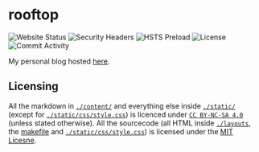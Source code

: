 # rooftop
![Website Status](https://img.shields.io/website?url=https%3A%2F%2Fkittenlover.dev)
![Security Headers](https://img.shields.io/security-headers?url=https%3A%2F%2Fkittenlover.dev)
![HSTS Preload](https://img.shields.io/hsts/preload/kittenlover.dev)
![License](https://img.shields.io/github/license/Kittenlover229/rooftop)
![Commit Activity](https://img.shields.io/github/commit-activity/m/Kittenlover229/rooftop)

My personal blog hosted [here](https://kittenlover.dev).

## Licensing
All the markdown in [`./content/`](./content/) and everything else inside [`./static/`](./static/) (except for [`./static/css/style.css`](./static/css/style.css)) is licenced under [`CC BY-NC-SA 4.0`](https://creativecommons.org/licenses/by-nc-sa/4.0/) (unless stated otherwise). All the sourcecode (all HTML inside [`./layouts`](./layouts/), the [makefile](./makefile) and [`./static/css/style.css`](./static/css/style.css)) is licensed under the [MIT Licesne](./LICENSE).
